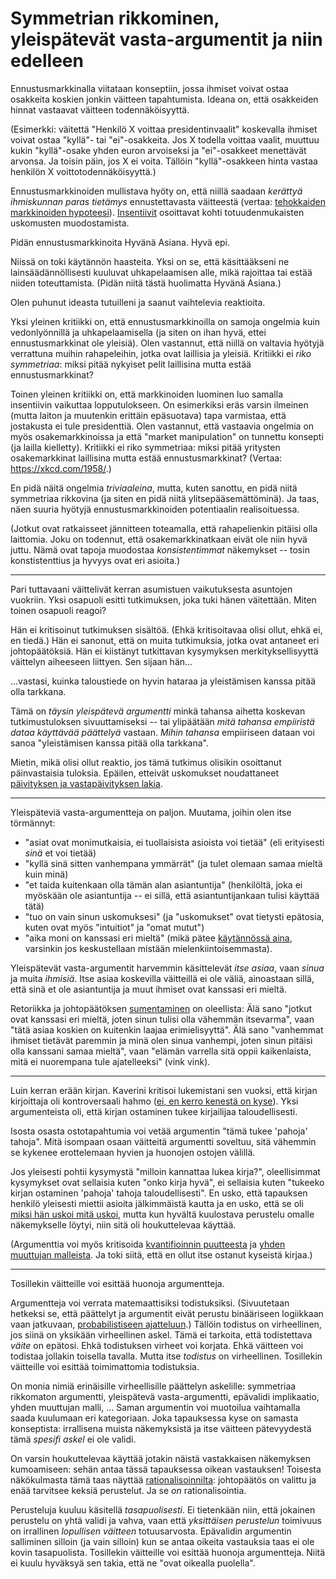 # Symmetrian rikkominen, yleispätevät vasta-argumentit ja niin edelleen

Ennustusmarkkinalla viitataan konseptiin, jossa ihmiset voivat ostaa osakkeita koskien jonkin väitteen tapahtumista. Ideana on, että osakkeiden hinnat vastaavat väitteen todennäköisyyttä.

(Esimerkki: väitettä "Henkilö X voittaa presidentinvaalit" koskevalla ihmiset voivat ostaa "kyllä"- tai "ei"-osakkeita. Jos X todella voittaa vaalit, muuttuu kukin "kyllä"-osake yhden euron arvoiseksi ja "ei"-osakkeet menettävät arvonsa. Ja toisin päin, jos X ei voita. Tällöin "kyllä"-osakkeen hinta vastaa henkilön X voittotodennäköisyyttä.)

Ennustusmarkkinoiden mullistava hyöty on, että niillä saadaan *kerättyä ihmiskunnan paras tietämys* ennustettavasta väitteestä (vertaa: [tehokkaiden markkinoiden hypoteesi](https://en.wikipedia.org/wiki/Efficient-market_hypothesis)). [Insentiivit](/epi/insentiivit) osoittavat kohti totuudenmukaisten uskomusten muodostamista.

Pidän ennustusmarkkinoita Hyvänä Asiana. Hyvä epi.

Niissä on toki käytännön haasteita. Yksi on se, että käsittääkseni ne lainsäädännöllisesti kuuluvat uhkapelaamisen alle, mikä rajoittaa tai estää niiden toteuttamista. (Pidän niitä tästä huolimatta Hyvänä Asiana.)

Olen puhunut ideasta tutuilleni ja saanut vaihtelevia reaktioita.

Yksi yleinen kritiikki on, että ennustusmarkkinoilla on samoja ongelmia kuin vedonlyönnillä ja uhkapelaamisella (ja siten on ihan hyvä, ettei ennustusmarkkinat ole yleisiä). Olen vastannut, että niillä on valtavia hyötyjä verrattuna muihin rahapeleihin, jotka ovat laillisia ja yleisiä. Kritiikki ei *riko symmetriaa*: miksi pitää nykyiset pelit laillisina mutta estää ennustusmarkkinat?

Toinen yleinen kritiikki on, että markkinoiden luominen luo samalla insentiivin vaikuttaa lopputulokseen. On esimerkiksi eräs varsin ilmeinen (mutta laiton ja muutenkin erittäin epäsuotava) tapa varmistaa, että jostakusta ei tule presidenttiä. Olen vastannut, että vastaavia ongelmia on myös osakemarkkinoissa ja että "market manipulation" on tunnettu konsepti (ja lailla kielletty). Kritiikki ei riko symmetriaa: miksi pitää yritysten osakemarkkinat laillisina mutta estää ennustusmarkkinat? (Vertaa: https://xkcd.com/1958/.)

En pidä näitä ongelmia *triviaaleina*, mutta, kuten sanottu, en pidä niitä symmetriaa rikkovina (ja siten en pidä niitä ylitsepääsemättöminä). Ja taas, näen suuria hyötyjä ennustusmarkkinoiden potentiaalin realisoituessa.

(Jotkut ovat ratkaisseet jännitteen toteamalla, että rahapelienkin pitäisi olla laittomia. Joku on todennut, että osakemarkkinatkaan eivät ole niin hyvä juttu. Nämä ovat tapoja muodostaa *konsistentimmat* näkemykset -- tosin konstistenttius ja hyvyys ovat eri asioita.)

---

Pari tuttavaani väittelivät kerran asumistuen vaikutuksesta asuntojen vuokriin. Yksi osapuoli esitti tutkimuksen, joka tuki hänen väitettään. Miten toinen osapuoli reagoi?

Hän ei kritisoinut tutkimuksen sisältöä. (Ehkä kritisoitavaa olisi ollut, ehkä ei, en tiedä.) Hän ei sanonut, että on muita tutkimuksia, jotka ovat antaneet eri johtopäätöksiä. Hän ei kiistänyt tutkittavan kysymyksen merkityksellisyyttä väittelyn aiheeseen liittyen.  Sen sijaan hän...

...vastasi, kuinka taloustiede on hyvin hataraa ja yleistämisen kanssa pitää olla tarkkana.

Tämä on *täysin yleispätevä argumentti* minkä tahansa aihetta koskevan tutkimustuloksen sivuuttamiseksi -- tai ylipäätään *mitä tahansa empiiristä dataa käyttävää päättelyä* vastaan. *Mihin tahansa* empiiriseen dataan voi sanoa "yleistämisen kanssa pitää olla tarkkana".

Mietin, mikä olisi ollut reaktio, jos tämä tutkimus olisikin osoittanut päinvastaisia tuloksia. Epäilen, etteivät uskomukset noudattaneet [päivityksen ja vastapäivityksen lakia](/epi/miksi_todennakoisyydet).

---

Yleispäteviä vasta-argumentteja on paljon. Muutama, joihin olen itse törmännyt:
- "asiat ovat monimutkaisia, ei tuollaisista asioista voi tietää" (eli erityisesti *sinä* et voi tietää)
- "kyllä sinä sitten vanhempana ymmärrät" (ja tulet olemaan samaa mieltä kuin minä)
- "et taida kuitenkaan olla tämän alan asiantuntija" (henkilöltä, joka ei myöskään ole asiantuntija -- ei sillä, että asiantuntijankaan tulisi käyttää tätä)
- "tuo on vain sinun uskomuksesi" (ja "uskomukset" ovat tietysti epätosia, kuten ovat myös "intuitiot" ja "omat mutut")
- "aika moni on kanssasi eri mieltä" (mikä pätee [käytännössä aina](/epi/leveat_jakaumat), varsinkin jos keskustellaan mistään mielenkiintoisemmasta).

Yleispätevät vasta-argumentit harvemmin käsittelevät *itse asiaa*, vaan *sinua* ja muita *ihmisiä*. Itse asiaa koskevilla väitteillä ei ole väliä, ainoastaan sillä, että sinä et ole asiantuntija ja muut ihmiset ovat kanssasi eri mieltä.

Retoriikka ja johtopäätöksen [sumentaminen](/epi/sumuiset_ajatukset) on oleellista: Älä sano "jotkut ovat kanssasi eri mieltä, joten sinun tulisi olla vähemmän itsevarma", vaan "tätä asiaa koskien on kuitenkin laajaa erimielisyyttä". Älä sano "vanhemmat ihmiset tietävät paremmin ja minä olen sinua vanhempi, joten sinun pitäisi olla kanssani samaa mieltä", vaan "elämän varrella sitä oppii kaikenlaista, mitä ei nuorempana tule ajatelleeksi" (vink vink).

---

Luin kerran erään kirjan. Kaverini kritisoi lukemistani sen vuoksi, että kirjan kirjoittaja oli kontroversaali hahmo ([ei, en kerro kenestä on kyse](/epi/keskustelunimaisijat)). Yksi argumenteista oli, että kirjan ostaminen tukee kirjailijaa taloudellisesti.

Isosta osasta ostotapahtumia voi vetää argumentin "tämä tukee 'pahoja' tahoja". Mitä isompaan osaan väitteitä argumentti soveltuu, sitä vähemmin se kykenee erottelemaan hyvien ja huonojen ostojen välillä.

Jos yleisesti pohtii kysymystä "milloin kannattaa lukea kirja?", oleellisimmat kysymykset ovat sellaisia kuten "onko kirja hyvä", ei sellaisia kuten "tukeeko kirjan ostaminen 'pahoja' tahoja taloudellisesti". En usko, että tapauksen henkilö yleisesti miettii asioita jälkimmäistä kautta ja en usko, että se oli [miksi hän uskoi mitä uskoi](/epi/miksi_uskot), mutta kun hyvältä kuulostava perustelu omalle näkemykselle löytyi, niin sitä oli houkuttelevaa käyttää.

(Argumenttia voi myös kritisoida [kvantifioinnin puutteesta](/epi/kvantifiointi) ja [yhden muuttujan malleista](/epi/yksi_muuttuja). Ja toki siitä, että en ollut itse ostanut kyseistä kirjaa.)

---

Tosillekin väitteille voi esittää huonoja argumentteja.

Argumentteja voi verrata matemaattisiksi todistuksiksi. (Sivuutetaan hetkeksi se, että päättelyt ja argumentit eivät perustu binääriseen logiikkaan vaan jatkuvaan, [probabilistiseen ajatteluun](/epi/probabilistinen_ajattelu).) Tällöin todistus on virheellinen, jos siinä on yksikään virheellinen askel. Tämä ei tarkoita, että todistettava *väite* on epätosi. Ehkä todistuksen virheet voi korjata. Ehkä väitteen voi todistaa jollakin toisella tavalla. Mutta itse *todistus* on virheellinen. Tosillekin väitteille voi esittää toimimattomia todistuksia.

On monia nimiä erinäisille virheellisille päättelyn askelille: symmetriaa rikkomaton argumentti, yleispätevä vasta-argumentti, epävalidi implikaatio, yhden muuttujan malli, ... Saman argumentin voi muotoilua vaihtamalla saada kuulumaan eri kategoriaan. Joka tapauksessa kyse on samasta konseptista: irrallisena muista näkemyksistä ja itse väitteen pätevyydestä tämä *spesifi askel* ei ole validi.

On varsin houkuttelevaa käyttää jotakin näistä vastakkaisen näkemyksen kumoamiseen: sehän antaa tässä tapauksessa oikean vastauksen! Toisesta näkökulmasta tämä taas näyttää [rationalisoinnilta](/epi/miksi_uskot): johtopäätös on valittu ja enää tarvitsee keksiä perustelut. Ja se *on* rationalisointia.

Perusteluja kuuluu käsitellä *tasapuolisesti*. Ei tietenkään niin, että jokainen perustelu on yhtä validi ja vahva, vaan että *yksittäisen perustelun* toimivuus on irrallinen *lopullisen väitteen* totuusarvosta. Epävalidin argumentin salliminen silloin (ja vain silloin) kun se antaa oikeita vastauksia taas ei ole kovin tasapuolista. Tosillekin väitteille voi esittää huonoja argumentteja. Niitä ei kuulu hyväksyä sen takia, että ne "ovat oikealla puolella".
